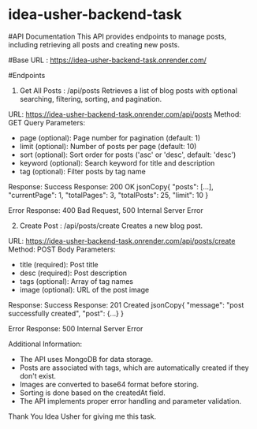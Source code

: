 # idea-usher-backend-task

#API Documentation
This API provides endpoints to manage posts, including retrieving all posts and creating new posts.

#Base URL : https://idea-usher-backend-task.onrender.com/

 
#Endpoints

1. Get All Posts : /api/posts
Retrieves a list of blog posts with optional searching, filtering, sorting, and pagination.

 URL: https://idea-usher-backend-task.onrender.com/api/posts
Method: GET
Query Parameters:
 - page (optional): Page number for pagination (default: 1)
 - limit (optional): Number of posts per page (default: 10)
 - sort (optional): Sort order for posts ('asc' or 'desc', default: 'desc')
 - keyword (optional): Search keyword for title and description
 - tag (optional): Filter posts by tag name

Response:
  Success Response: 200 OK
  jsonCopy{
    "posts": [...],
    "currentPage": 1,
    "totalPages": 3,
    "totalPosts": 25,
    "limit": 10
  }

Error Response: 400 Bad Request, 500 Internal Server Error

2. Create Post : /api/posts/create
Creates a new blog post.

 URL: https://idea-usher-backend-task.onrender.com/api/posts/create
Method: POST
Body Parameters:
 - title (required): Post title
 - desc (required): Post description
 - tags (optional): Array of tag names
 - image (optional): URL of the post image

Response:
  Success Response: 201 Created
  jsonCopy{
    "message": "post successfully created",
    "post": {...}
  }

Error Response: 500 Internal Server Error

Additional Information:
 - The API uses MongoDB for data storage.
 - Posts are associated with tags, which are automatically created if they don't exist.
 - Images are converted to base64 format before storing.
 - Sorting is done based on the createdAt field.
 - The API implements proper error handling and parameter validation.

Thank You Idea Usher for giving me this task.
